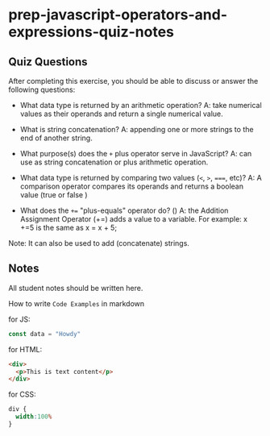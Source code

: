 # prep-javascript-operators-and-expressions-quiz-notes

## Quiz Questions

After completing this exercise, you should be able to discuss or answer the following questions:

- What data type is returned by an arithmetic operation?
A: take numerical values as their operands and return a single numerical value.

- What is string concatenation?
A: appending one or more strings to the end of another string.

- What purpose(s) does the `+` plus operator serve in JavaScript?
A: can use as string concatenation or plus arithmetic operation.

- What data type is returned by comparing two values (`<`, `>`, `===`, etc)?
A: A comparison operator compares its operands and returns a boolean value (true or false )

- What does the `+=` "plus-equals" operator do? ()
A: the Addition Assignment Operator (+=) adds a value to a variable. For example: x +=5 is the same as x = x + 5;

Note: It can also be used to add (concatenate) strings.


## Notes

All student notes should be written here.


How to write `Code Examples` in markdown

for JS:
```javascript
const data = "Howdy"
```

for HTML:
```html
<div>
  <p>This is text content</p>
</div>
```

for CSS:
```css
div {
  width:100%
}
```
